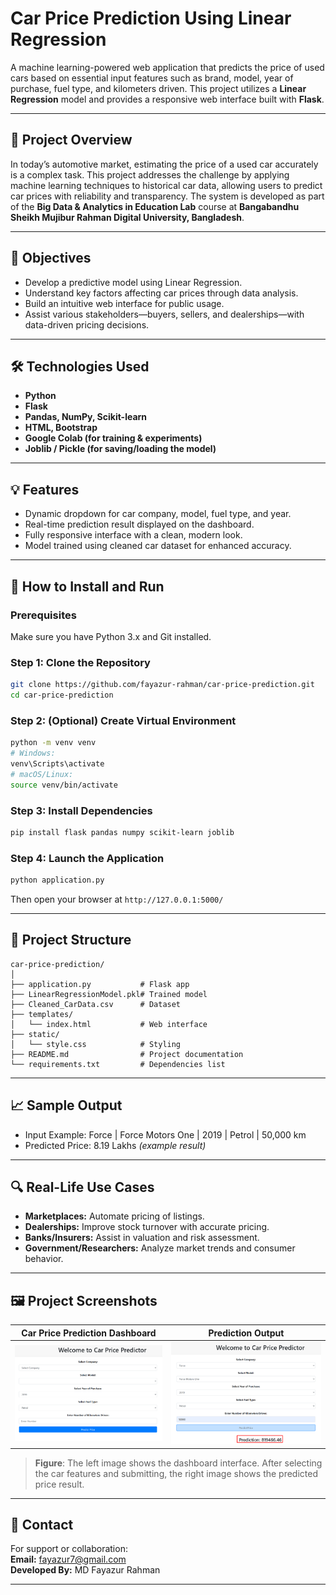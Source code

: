 
# Car Price Prediction Using Linear Regression

A machine learning-powered web application that predicts the price of used cars based on essential input features such as brand, model, year of purchase, fuel type, and kilometers driven. This project utilizes a **Linear Regression** model and provides a responsive web interface built with **Flask**.

---

## 🚗 Project Overview

In today’s automotive market, estimating the price of a used car accurately is a complex task. This project addresses the challenge by applying machine learning techniques to historical car data, allowing users to predict car prices with reliability and transparency. The system is developed as part of the **Big Data & Analytics in Education Lab** course at **Bangabandhu Sheikh Mujibur Rahman Digital University, Bangladesh**.

---

## 🎯 Objectives

- Develop a predictive model using Linear Regression.
- Understand key factors affecting car prices through data analysis.
- Build an intuitive web interface for public usage.
- Assist various stakeholders—buyers, sellers, and dealerships—with data-driven pricing decisions.

---

## 🛠️ Technologies Used

- **Python**  
- **Flask**  
- **Pandas, NumPy, Scikit-learn**  
- **HTML, Bootstrap**  
- **Google Colab (for training & experiments)**  
- **Joblib / Pickle (for saving/loading the model)**

---

## 💡 Features

- Dynamic dropdown for car company, model, fuel type, and year.
- Real-time prediction result displayed on the dashboard.
- Fully responsive interface with a clean, modern look.
- Model trained using cleaned car dataset for enhanced accuracy.

---

## 🚀 How to Install and Run

### Prerequisites

Make sure you have Python 3.x and Git installed.

### Step 1: Clone the Repository

```bash
git clone https://github.com/fayazur-rahman/car-price-prediction.git
cd car-price-prediction
```

### Step 2: (Optional) Create Virtual Environment

```bash
python -m venv venv
# Windows:
venv\Scripts\activate
# macOS/Linux:
source venv/bin/activate
```

### Step 3: Install Dependencies

```bash
pip install flask pandas numpy scikit-learn joblib
```

### Step 4: Launch the Application

```bash
python application.py
```

Then open your browser at `http://127.0.0.1:5000/`

---

## 📁 Project Structure

```
car-price-prediction/
│
├── application.py           # Flask app
├── LinearRegressionModel.pkl# Trained model
├── Cleaned_CarData.csv      # Dataset
├── templates/
│   └── index.html           # Web interface
├── static/
│   └── style.css            # Styling
├── README.md                # Project documentation
└── requirements.txt         # Dependencies list
```

---

## 📈 Sample Output

- Input Example: Force | Force Motors One | 2019 | Petrol | 50,000 km  
- Predicted Price: 8.19 Lakhs *(example result)*

---

## 🔍 Real-Life Use Cases

- **Marketplaces:** Automate pricing of listings.
- **Dealerships:** Improve stock turnover with accurate pricing.
- **Banks/Insurers:** Assist in valuation and risk assessment.
- **Government/Researchers:** Analyze market trends and consumer behavior.

---


## 🖼️ Project Screenshots

| Car Price Prediction Dashboard | Prediction Output |
|-------------------------------|--------------------|
| ![Dashboard](screenshot/Picture1.png) | ![Prediction](screenshot/Picture2.png) |

> **Figure**: The left image shows the dashboard interface. After selecting the car features and submitting, the right image shows the predicted price result.

---

## 📧 Contact

For support or collaboration:  
**Email:** fayazur7@gmail.com  
**Developed By:** MD Fayazur Rahman

---
